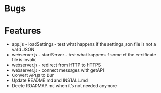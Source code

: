 # Bugs

# Features

- app.js - loadSettings - test what happens if the settings.json file is not a valid JSON
- webserver.js - startServer - test what happens if some of the certificate file is invalid
- webserver.js - redirect from HTTP to HTTPS
- webserver.js - connect messages with getAPI
- Convert API.js to Bun
- Update README.md and INSTALL.md
- Delete ROADMAP.md when it's not needed anymore
